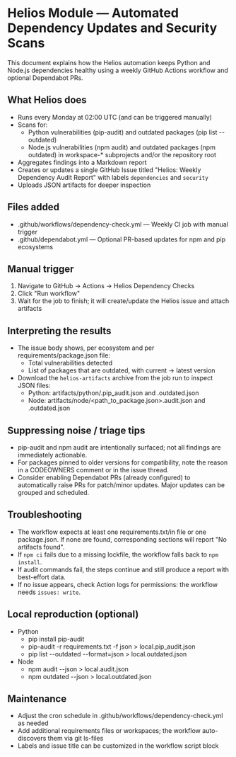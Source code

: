 # Helios Module — Automated Dependency Updates and Security Scans

This document explains how the Helios automation keeps Python and Node.js dependencies healthy using a weekly GitHub Actions workflow and optional Dependabot PRs.

## What Helios does

- Runs every Monday at 02:00 UTC (and can be triggered manually)
- Scans for:
  - Python vulnerabilities (pip-audit) and outdated packages (pip list --outdated)
  - Node.js vulnerabilities (npm audit) and outdated packages (npm outdated) in workspace-* subprojects and/or the repository root
- Aggregates findings into a Markdown report
- Creates or updates a single GitHub Issue titled "Helios: Weekly Dependency Audit Report" with labels `dependencies` and `security`
- Uploads JSON artifacts for deeper inspection

## Files added

- .github/workflows/dependency-check.yml — Weekly CI job with manual trigger
- .github/dependabot.yml — Optional PR-based updates for npm and pip ecosystems

## Manual trigger

1. Navigate to GitHub → Actions → Helios Dependency Checks
2. Click "Run workflow"
3. Wait for the job to finish; it will create/update the Helios issue and attach artifacts

## Interpreting the results

- The issue body shows, per ecosystem and per requirements/package.json file:
  - Total vulnerabilities detected
  - List of packages that are outdated, with current → latest version
- Download the `helios-artifacts` archive from the job run to inspect JSON files:
  - Python: artifacts/python/<requirements>.pip_audit.json and <requirements>.outdated.json
  - Node: artifacts/node/<path_to_package.json>.audit.json and .outdated.json

## Suppressing noise / triage tips

- pip-audit and npm audit are intentionally surfaced; not all findings are immediately actionable.
- For packages pinned to older versions for compatibility, note the reason in a CODEOWNERS comment or in the issue thread.
- Consider enabling Dependabot PRs (already configured) to automatically raise PRs for patch/minor updates. Major updates can be grouped and scheduled.

## Troubleshooting

- The workflow expects at least one requirements.txt/in file or one package.json. If none are found, corresponding sections will report "No artifacts found".
- If `npm ci` fails due to a missing lockfile, the workflow falls back to `npm install`.
- If audit commands fail, the steps continue and still produce a report with best-effort data.
- If no issue appears, check Action logs for permissions: the workflow needs `issues: write`.

## Local reproduction (optional)

- Python
  - pip install pip-audit
  - pip-audit -r requirements.txt -f json > local.pip_audit.json
  - pip list --outdated --format=json > local.outdated.json
- Node
  - npm audit --json > local.audit.json
  - npm outdated --json > local.outdated.json

## Maintenance

- Adjust the cron schedule in .github/workflows/dependency-check.yml as needed
- Add additional requirements files or workspaces; the workflow auto-discovers them via git ls-files
- Labels and issue title can be customized in the workflow script block

